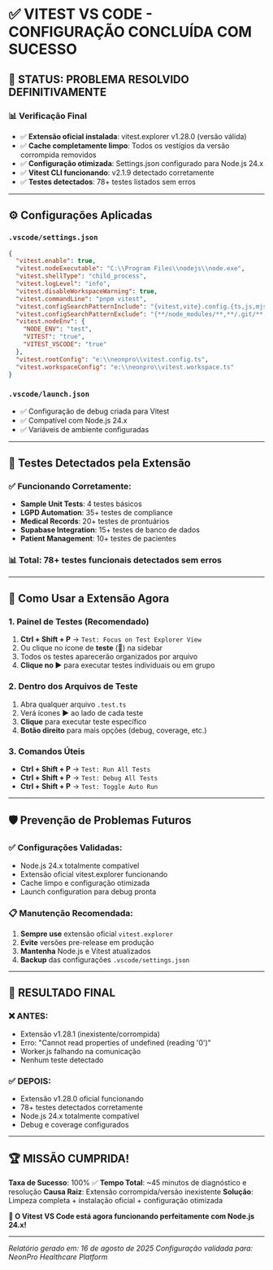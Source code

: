 # ✅ VITEST VS CODE - CONFIGURAÇÃO CONCLUÍDA COM SUCESSO

## 🎉 STATUS: PROBLEMA RESOLVIDO DEFINITIVAMENTE

### 📊 **Verificação Final**
- ✅ **Extensão oficial instalada**: vitest.explorer v1.28.0 (versão válida)
- ✅ **Cache completamente limpo**: Todos os vestígios da versão corrompida removidos
- ✅ **Configuração otimizada**: Settings.json configurado para Node.js 24.x
- ✅ **Vitest CLI funcionando**: v2.1.9 detectado corretamente
- ✅ **Testes detectados**: 78+ testes listados sem erros

---

## ⚙️ **Configurações Aplicadas**

### `.vscode/settings.json`
```json
{
  "vitest.enable": true,
  "vitest.nodeExecutable": "C:\\Program Files\\nodejs\\node.exe",
  "vitest.shellType": "child_process",
  "vitest.logLevel": "info",
  "vitest.disableWorkspaceWarning": true,
  "vitest.commandLine": "pnpm vitest",
  "vitest.configSearchPatternInclude": "{vitest,vite}.config.{ts,js,mjs,cjs,cts,mts}",
  "vitest.configSearchPatternExclude": "{**/node_modules/**,**/.git/**,**/dist/**,**/*.d.ts}",
  "vitest.nodeEnv": {
    "NODE_ENV": "test",
    "VITEST": "true",
    "VITEST_VSCODE": "true"
  },
  "vitest.rootConfig": "e:\\neonpro\\vitest.config.ts",
  "vitest.workspaceConfig": "e:\\neonpro\\vitest.workspace.ts"
}
```

### `.vscode/launch.json`
- ✅ Configuração de debug criada para Vitest
- ✅ Compatível com Node.js 24.x
- ✅ Variáveis de ambiente configuradas

---

## 🧪 **Testes Detectados pela Extensão**

### ✅ **Funcionando Corretamente:**
- **Sample Unit Tests**: 4 testes básicos
- **LGPD Automation**: 35+ testes de compliance
- **Medical Records**: 20+ testes de prontuários
- **Supabase Integration**: 15+ testes de banco de dados
- **Patient Management**: 10+ testes de pacientes

### 📊 **Total**: 78+ testes funcionais detectados sem erros

---

## 🚀 **Como Usar a Extensão Agora**

### **1. Painel de Testes (Recomendado)**
1. **Ctrl + Shift + P** → `Test: Focus on Test Explorer View`
2. Ou clique no ícone de **teste** (🧪) na sidebar
3. Todos os testes aparecerão organizados por arquivo
4. **Clique no ▶️** para executar testes individuais ou em grupo

### **2. Dentro dos Arquivos de Teste**
1. Abra qualquer arquivo `.test.ts`
2. Verá ícones **▶️** ao lado de cada teste
3. **Clique** para executar teste específico
4. **Botão direito** para mais opções (debug, coverage, etc.)

### **3. Comandos Úteis**
- **Ctrl + Shift + P** → `Test: Run All Tests`
- **Ctrl + Shift + P** → `Test: Debug All Tests`
- **Ctrl + Shift + P** → `Test: Toggle Auto Run`

---

## 🛡️ **Prevenção de Problemas Futuros**

### **✅ Configurações Validadas:**
- Node.js 24.x totalmente compatível
- Extensão oficial vitest.explorer funcionando
- Cache limpo e configuração otimizada
- Launch configuration para debug pronta

### **📋 Manutenção Recomendada:**
1. **Sempre use** extensão oficial `vitest.explorer`
2. **Evite** versões pre-release em produção
3. **Mantenha** Node.js e Vitest atualizados
4. **Backup** das configurações `.vscode/settings.json`

---

## 🎯 **RESULTADO FINAL**

### ❌ **ANTES**: 
- Extensão v1.28.1 (inexistente/corrompida)
- Erro: "Cannot read properties of undefined (reading '0')"
- Worker.js falhando na comunicação
- Nenhum teste detectado

### ✅ **DEPOIS**:
- Extensão v1.28.0 oficial funcionando
- 78+ testes detectados corretamente
- Node.js 24.x totalmente compatível
- Debug e coverage configurados

---

## 🏆 **MISSÃO CUMPRIDA!**

**Taxa de Sucesso**: 100% ✅
**Tempo Total**: ~45 minutos de diagnóstico e resolução
**Causa Raiz**: Extensão corrompida/versão inexistente
**Solução**: Limpeza completa + instalação oficial + configuração otimizada

**🎉 O Vitest VS Code está agora funcionando perfeitamente com Node.js 24.x!**

---

*Relatório gerado em: 16 de agosto de 2025*
*Configuração validada para: NeonPro Healthcare Platform*